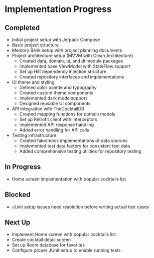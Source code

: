 # Implementation Progress

## Completed
- Initial project setup with Jetpack Compose
- Basic project structure
- Memory Bank setup with project planning documents
- Project architecture setup (MVVM with Clean Architecture)
  - Created data, domain, ui, and di module packages
  - Implemented base ViewModel with StateFlow support
  - Set up Hilt dependency injection structure
  - Created repository interfaces and implementations
- UI theme and styling
  - Defined color palette and typography
  - Created custom theme components
  - Implemented dark mode support
  - Designed reusable UI components
- API Integration with TheCocktailDB
  - Created mapping functions for domain models
  - Set up Retrofit client with interceptors
  - Implemented API response handling
  - Added error handling for API calls
- Testing infrastructure
  - Created fake/mock implementations of data sources
  - Implemented test data factory for consistent test data
  - Added comprehensive testing utilities for repository testing

## In Progress
- Home screen implementation with popular cocktails list

## Blocked
- JUnit setup issues need resolution before writing actual test cases

## Next Up
- Implement Home screen with popular cocktails list
- Create cocktail detail screen
- Set up Room database for favorites
- Configure proper JUnit setup to enable running tests